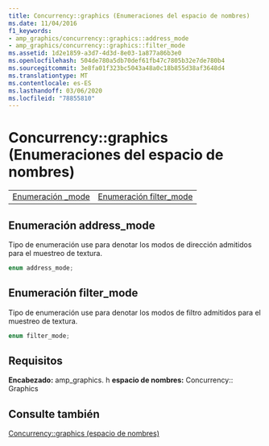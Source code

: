 ```yaml
---
title: Concurrency::graphics (Enumeraciones del espacio de nombres)
ms.date: 11/04/2016
f1_keywords:
- amp_graphics/concurrency::graphics::address_mode
- amp_graphics/concurrency::graphics::filter_mode
ms.assetid: 1d2e1859-a3d7-4d3d-8e03-1a877a86b3e0
ms.openlocfilehash: 504de780a5db70def61fb47c7805b32e7de780b4
ms.sourcegitcommit: 3e8fa01f323bc5043a48a0c18b855d38af3648d4
ms.translationtype: MT
ms.contentlocale: es-ES
ms.lasthandoff: 03/06/2020
ms.locfileid: "78855810"
---
```

# <a name="concurrencygraphics-namespace-enums"></a>Concurrency::graphics (Enumeraciones del espacio de nombres)

|||
|-|-|
|[Enumeración _mode](#address_mode)|[Enumeración filter_mode](#filter_mode)|

## <a name="address_mode"></a>Enumeración address_mode

Tipo de enumeración use para denotar los modos de dirección admitidos para el muestreo de textura.

```cpp
enum address_mode;
```

## <a name="filter_mode"></a>Enumeración filter_mode

Tipo de enumeración use para denotar los modos de filtro admitidos para el muestreo de textura.

```cpp
enum filter_mode;
```

## <a name="requirements"></a>Requisitos

**Encabezado:** amp_graphics. h **espacio de nombres:** Concurrency:: Graphics

## <a name="see-also"></a>Consulte también

[Concurrency::graphics (espacio de nombres)](concurrency-graphics-namespace.md)

